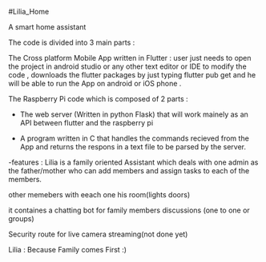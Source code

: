 #Lilia_Home 

A smart home assistant 

The code is divided into 3 main parts : 

The Cross platform Mobile App written in Flutter : user just needs to open the project in android studio or any other text editor or IDE to modify the code , downloads the flutter packages by just typing flutter pub get and he will be able to run the App on android or iOS phone . 

The Raspberry Pi code which is composed of 2 parts : 

- The web server (Written in python Flask) that will work mainely as an API between flutter and the raspberry pi 

- A program written in C that handles the commands recieved from the App and returns the respons in a text file to be parsed by the server.

-features : Lilia is a family oriented Assistant which deals with one admin as the father/mother who can add members and assign tasks to each of the members. 

other memebers with eeach one his room(lights doors) 

it containes a chatting bot for family members discussions (one to one or groups) 

Security route for live camera streaming(not done yet) 

Lilia : Because Family comes First :) 
